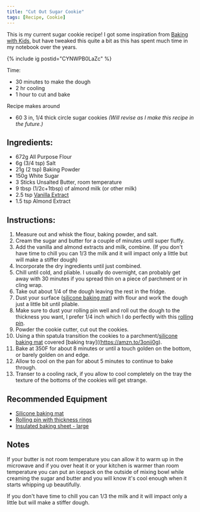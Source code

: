 ```yaml
---
title: "Cut Out Sugar Cookie"
tags: [Recipe, Cookie]
---
```

This is my current sugar cookie recipe! I got some inspiration from [Baking with Kids](https://themotheroverload.com/baking-with-kids-eggless-sugar-cookies/), but have tweaked this quite a bit as this has spent much time in my notebook over the years.

{% include ig postid="CYNWPB0LaZc" %}

Time: 
* 30 minutes to make the dough
* 2 hr cooling
* 1 hour to cut and bake

Recipe makes around 
* 60 3 in, 1/4 thick circle sugar cookies
_(Will revise as I make this recipe in the future.)_ 

## Ingredients: 
* 672g All Purpose Flour
* 6g (3/4 tsp) Salt 
* 21g (2 tsp) Baking Powder
* 150g White Sugar
* 3 Sticks Unsalted Butter, room temperature
* 9 tbsp (1/2c+1tbsp) of almond milk (or other milk) 
* 2.5 tsp [Vanilla Extract](https://amzn.to/3sfBM85)
* 1.5 tsp Almond Extract

## Instructions:
1. Measure out and whisk the flour, baking powder, and salt.
2. Cream the sugar and butter for a couple of minutes until super fluffy.
3. Add the vanilla and almond extracts and milk, combine. (If you don't have time to chill you can 1/3 the milk and it will impact only a little but will make a stiffer dough)
4. Incorporate the dry ingredients until just combined.
5. Chill until cold, and pliable. I usually do overnight, can probably get away with 30 minutes if you spread thin on a piece of parchment or in cling wrap. 
6. Take out about 1/4 of the dough leaving the rest in the fridge.
7. Dust your surface ([silicone baking mat](https://amzn.to/3sw03H6)) with flour and work the dough just a little bit until pliable.
7. Make sure to dust your rolling pin well and roll out the dough to the thickness you want, I prefer 1/4 inch which I do perfectly with this [rolling pin](https://amzn.to/3ATF8BG).
8. Powder the cookie cutter, cut out the cookies. 
9. Using a thin spatula transition the cookies to a parchment/[silicone baking mat](https://amzn.to/3sw03H6) covered [baking tray]((https://amzn.to/3onii0g).
10. Bake at 350F for about 8 minutes or until a touch golden on the bottom, or barely golden on and edge. 
11. Allow to cool on the pan for about 5 minutes to continue to bake through. 
12. Transer to a cooling rack, if you allow to cool completely on the tray the texture of the bottoms of the cookies will get strange. 

## Recommended Equipment 
* [Silicone baking mat](https://amzn.to/3sw03H6)
* [Rolling pin with thickness rings](https://amzn.to/3ATF8BG)
* [Insulated baking sheet - large](https://amzn.to/3onii0g)

## Notes 
If your butter is not room temperature you can allow it to warm up in the microwave and if you over heat it or your kitchen is warmer than room temperature you can put an icepack on the outside of mixing bowl while creaming the sugar and butter and you will know it's cool enough when it starts whipping up beautifully. 


If you don't have time to chill you can 1/3 the milk and it will impact only a little but will make a stiffer dough.
